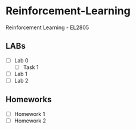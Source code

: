 # Reinforcement-Learning
Reinforcement Learning - EL2805


## LABs
- [ ] Lab 0
    - [ ] Task 1
- [ ] Lab 1
- [ ] Lab 2

## Homeworks
- [ ] Homework 1
- [ ] Homework 2